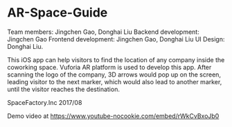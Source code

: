# AR-Space-Guide

Team members: Jingchen Gao, Donghai Liu
Backend development: Jingchen Gao
Frontend development: Jingchen Gao, Donghai Liu
UI Design: Donghai Liu.

This iOS app can help visitors to find the location of any company inside the coworking space. 
Vuforia AR platform is used to develop this app.
After scanning the logo of the company, 3D arrows would pop up on the screen, leading visitor to the next marker, which would also lead to another marker, until the visitor reaches the destination.

SpaceFactory.Inc 2017/08

Demo video at https://www.youtube-nocookie.com/embed/rWkCvBxoJb0

